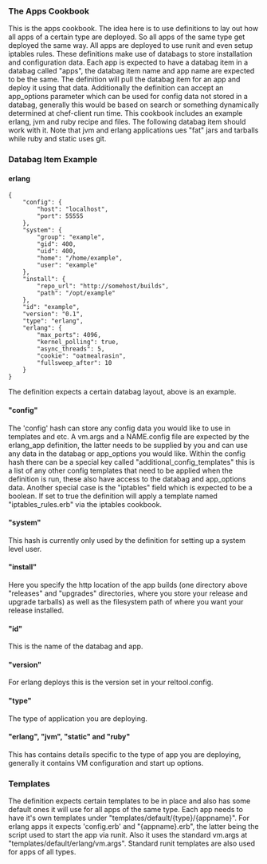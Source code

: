 ### The Apps Cookbook

This is the apps cookbook. The idea here is to use definitions to lay out how all apps of a certain type are deployed. So all apps of the same type get deployed the same way. All apps are deployed to use runit and even setup iptables rules. These definitions make use of databags to store installation and configuration data. Each app is expected to have a databag item in a databag called "apps", the databag item name and app name are expected to be the same. The definition will pull the databag item for an app and deploy it using that data. Additionally the definition can accept an app_options parameter which can be used for config data not stored in a databag, generally this would be based on search or something dynamically determined at chef-client run time. This cookbook includes an example erlang, jvm and ruby recipe and files. The following databag item should work with it. Note that jvm and erlang applications ues "fat" jars and tarballs while ruby and static uses git.

### Databag Item Example

#### erlang

    {
        "config": {
            "host": "localhost",
            "port": 55555
        },
        "system": {
            "group": "example",
            "gid": 400,
            "uid": 400,
            "home": "/home/example",
            "user": "example"
        },
        "install": {
            "repo_url": "http://somehost/builds",
            "path": "/opt/example"
        },
        "id": "example",
        "version": "0.1",
        "type": "erlang",
        "erlang": {
            "max_ports": 4096,
            "kernel_polling": true,
            "async_threads": 5,
            "cookie": "oatmealrasin",
            "fullsweep_after": 10
        }
    }


The definition expects a certain databag layout, above is an example. 

#### "config"

The 'config' hash can store any config data you would like to use in templates and etc. A vm.args and a NAME.config file are expected by the erlang_app definition, the latter needs to be supplied by you and can use any data in the databag or app_options you would like. Within the config hash there can be a special key called "additional_config_templates" this is a list of any other config templates that need to be applied when the definition is run, these also have access to the databag and app_options data. Another special case is the "iptables" field which is expected to be a boolean. If set to true the definition will apply a template named "iptables_rules.erb" via the iptables cookbook.

#### "system"

This hash is currently only used by the definition for setting up a system level user.

#### "install"

Here you specify the http location of the app builds (one directory above "releases" and "upgrades" directories, where you store your release and upgrade tarballs) as well as the filesystem path of where you want your release installed.

#### "id"

This is the name of the databag and app.

#### "version"

For erlang deploys this is the version set in your reltool.config.

#### "type"

The type of application you are deploying.

#### "erlang", "jvm", "static" and "ruby"

This has contains details specific to the type of app you are deploying, generally it contains VM configuration and start up options.

### Templates

The definition expects certain templates to be in place and also has some default ones it will use for all apps of the same type. Each app needs to have it's own templates under "templates/default/{type}/{appname}". For erlang apps it expects 'config.erb' and "{appname}.erb", the latter being the script used to start the app via runit. Also it uses the standard vm.args at "templates/default/erlang/vm.args". Standard runit templates are also used for apps of all types.
